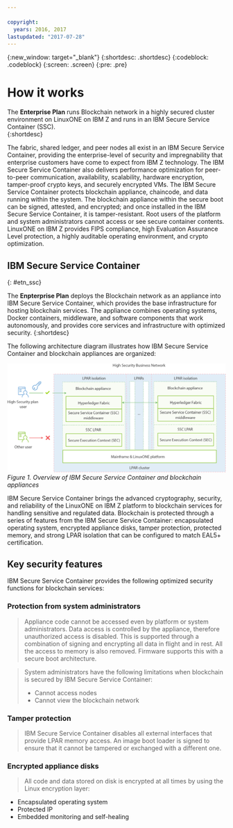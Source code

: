 ```yaml
---

copyright:
  years: 2016, 2017
lastupdated: "2017-07-28"
---
```


{:new_window: target="_blank"}
{:shortdesc: .shortdesc}
{:codeblock: .codeblock}
{:screen: .screen}
{:pre: .pre}


# How it works

The **Enterprise Plan** runs Blockchain network in a highly secured cluster environment on LinuxONE on IBM Z and runs in an IBM Secure Service Container (SSC).  
{:shortdesc}

The fabric, shared ledger, and peer nodes all exist in an IBM Secure Service Container, providing the enterprise-level of security and impregnability that enterprise customers have come to expect from IBM Z technology.  The IBM Secure Service Container also delivers performance optimization for peer-to-peer communication, availability, scalability, hardware encryption, tamper-proof crypto keys, and securely encrypted VMs.  The IBM Secure Service Container protects blockchain appliance, chaincode, and data running within the system. The blockchain appliance within the secure boot can be signed, attested, and encrypted; and once installed in the IBM Secure Service Container, it is tamper-resistant.  Root users of the platform and system administrators cannot access or see secure container contents.  LinuxONE on IBM Z provides FIPS compliance, high Evaluation Assurance Level protection, a highly auditable operating environment, and crypto optimization.


## IBM Secure Service Container
{: #etn_ssc}

The **Enpterprise Plan** deploys the Blockchain network as an appliance into IBM Secure Service Container, which provides the base infrastructure for hosting blockchain services. The appliance combines operating systems, Docker containers, middleware, and software components that work autonomously, and provides core services and infrastructure with optimized security.
{:shortdesc}

The following architecture diagram illustrates how IBM Secure Service Container and blockchain appliances are organized:

![Architecture diagram](images/Architecture_HSBN_SSC_vNext.png "IBM Secure Service Container and blockchain appliances")
*Figure 1. Overview of IBM Secure Service Container and blockchain appliances*

IBM Secure Service Container brings the advanced cryptography, security, and reliability of the LinuxONE on IBM Z platform to blockchain services for handling sensitive and regulated data. Blockchain is protected through a series of features from the IBM Secure Service Container: encapsulated operating system, encrypted appliance disks, tamper protection, protected memory, and strong LPAR isolation that can be configured to match EAL5+ certification.

## Key security features
IBM Secure Service Container provides the following optimized security functions for blockchain services:  

### Protection from system administrators
>Appliance code cannot be accessed even by platform or system administrators.  Data access is controlled by the appliance, therefore unauthorized access is disabled.  This is supported through a combination of signing and encrypting all data in flight and in rest. All the access to memory is also removed. Firmware supports this with a secure boot architecture.

>System administrators have the following limitations when blockchain is secured by IBM Secure Service Container:
>* Cannot access nodes
>* Cannot view the blockchain network

### Tamper protection  
>IBM Secure Service Container disables all external interfaces that provide LPAR memory access. An image boot loader is signed to ensure that it cannot be tampered or exchanged with a different one.

### Encrypted appliance disks
>All code and data stored on disk is encrypted at all times by using the Linux encryption layer:  
- Encapsulated operating system
- Protected IP
- Embedded monitoring and self-healing  
